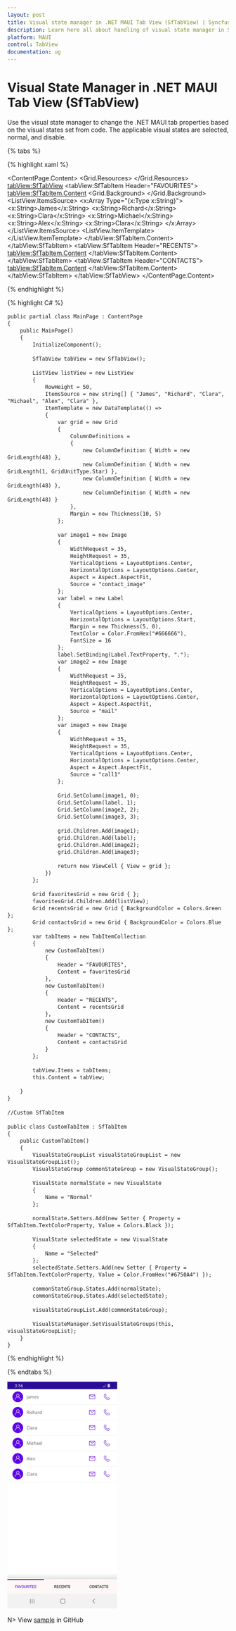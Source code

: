 ```yaml
---
layout: post
title: Visual state manager in .NET MAUI Tab View (SfTabView) | Syncfusion
description: Learn here all about handling of visual state manager in Syncfusion .NET MAUI Tab View (SfTabView) control and more.
platform: MAUI
control: TabView
documentation: ug
---
```


# Visual State Manager in .NET MAUI Tab View (SfTabView)

Use the visual state manager to change the .NET MAUI tab properties based on the visual states set from code. The applicable visual states are selected, normal, and disable.

{% tabs %}

{% highlight xaml %}

<ContentPage xmlns="http://schemas.microsoft.com/dotnet/2021/maui"
             xmlns:x="http://schemas.microsoft.com/winfx/2009/xaml"
             x:Class="TabViewMauiSample.MainPage"
             xmlns:tabView="clr-namespace:Syncfusion.Maui.TabView;assembly=Syncfusion.Maui.TabView"
             BackgroundColor="{DynamicResource SecondaryColor}">
    <ContentPage.Content>
        <Grid>
            <Grid.Resources>
                <Style x:Key="tabButton" TargetType="{x:Type Button}">
                    <Setter Property="FontSize" Value="30" />
                    <Setter Property="BackgroundColor" Value="White" />
                    <Setter Property="TextColor" Value="#666666" />
                    <Setter Property="FontAttributes" Value="Bold" />
                    <Setter Property="Margin" Value="{OnPlatform Android='-5', Default='0'}" />
                </Style>
                <Style TargetType="tabView:SfTabItem">
                    <Setter Property="VisualStateManager.VisualStateGroups">
                        <VisualStateGroupList>
                            <VisualStateGroup>
                                <VisualState x:Name="Normal" >
                                    <VisualState.Setters>
                                        <Setter Property="TextColor" Value="Black" />
                                        <Setter Property="FontFamily" Value="Roboto" />
                                    </VisualState.Setters>
                                </VisualState>
                                <VisualState x:Name="Selected">
                                    <VisualState.Setters>
                                        <Setter Property="TextColor" Value="#6200EE" />
                                        <Setter Property="FontFamily" Value="Roboto" />
                                    </VisualState.Setters>
                                </VisualState>
                            </VisualStateGroup>
                        </VisualStateGroupList>
                    </Setter>
                </Style>
            </Grid.Resources>
            <tabView:SfTabView>
                <tabView:SfTabItem Header="FAVOURITES">
                    <tabView:SfTabItem.Content>
                        <Grid>
                            <Grid GridLayout.Row="1" VerticalOptions="End" HeightRequest="20">
                                <Grid.Background>
                                    <LinearGradientBrush EndPoint="0,1">
                                        <GradientStop Color="Transparent" Offset="0.1" />
                                        <GradientStop Color="#EAEAEA" Offset="0.8" />
                                        <GradientStop Color="#E5E5E5" Offset="1.0" />
                                    </LinearGradientBrush>
                                </Grid.Background>
                        </Grid>
                        <ListView RowHeight="50">
                            <ListView.ItemsSource>
                                <x:Array Type="{x:Type x:String}">
                                    <x:String>James</x:String>
                                    <x:String>Richard</x:String>
                                    <x:String>Clara</x:String>
                                    <x:String>Michael</x:String>
                                    <x:String>Alex</x:String>
                                    <x:String>Clara</x:String>
                                </x:Array>
                            </ListView.ItemsSource>
                            <ListView.ItemTemplate>
                            <DataTemplate>
                                <ViewCell>
                                    <Grid ColumnDefinitions="48,*,48,48" Margin="10,5">
                                        <Image GridLayout.Column="0"
                                                WidthRequest="35"
                                                HeightRequest="35"
                                                VerticalOptions="Center"
                                                HorizontalOptions="Center"
                                                Aspect="AspectFit"
                                                Source="contact_image"/>
                                        <Label GridLayout.Column="1"
                                                VerticalOptions="Center"
                                                HorizontalOptions="Start"
                                                Margin="5,0"
                                                TextColor="#666666"
                                                FontSize="16"
                                                Text="{Binding}"/>
                                        <Image GridLayout.Column="2"
                                                WidthRequest="35"
                                                HeightRequest="35"
                                                VerticalOptions="Center"
                                                HorizontalOptions="Center"
                                                Aspect="AspectFit"
                                                Source="mail"/>
                                        <Image GridLayout.Column="3"
                                                WidthRequest="35"
                                                HeightRequest="35"
                                                VerticalOptions="Center"
                                                HorizontalOptions="Center"
                                                Aspect="AspectFit"
                                                Source="call1"/>
                                        </Grid>
                                    </ViewCell>
                                </DataTemplate>
                            </ListView.ItemTemplate>
                        </ListView>
                    </Grid>
                </tabView:SfTabItem.Content>
            </tabView:SfTabItem>
            <tabView:SfTabItem Header="RECENTS">
                <tabView:SfTabItem.Content>
                    <Grid BackgroundColor="Green" x:Name="FavoritesGrid" />
                </tabView:SfTabItem.Content>
            </tabView:SfTabItem>
            <tabView:SfTabItem Header="CONTACTS">
                <tabView:SfTabItem.Content>
                    <Grid BackgroundColor="Blue" x:Name="ContactsGrid" />
                </tabView:SfTabItem.Content>
            </tabView:SfTabItem>
        </tabView:SfTabView>
    </Grid>
 </ContentPage.Content>
 </ContentPage>

{% endhighlight %}

{% highlight C# %}

    public partial class MainPage : ContentPage
    {
        public MainPage()
        {
            InitializeComponent();

            SfTabView tabView = new SfTabView();

            ListView listView = new ListView
            {
                RowHeight = 50,
                ItemsSource = new string[] { "James", "Richard", "Clara", "Michael", "Alex", "Clara" },
                ItemTemplate = new DataTemplate(() =>
                {
                    var grid = new Grid
                    {
                        ColumnDefinitions =
                        {
                            new ColumnDefinition { Width = new GridLength(48) },
                            new ColumnDefinition { Width = new GridLength(1, GridUnitType.Star) },
                            new ColumnDefinition { Width = new GridLength(48) },
                            new ColumnDefinition { Width = new GridLength(48) }
                        },
                        Margin = new Thickness(10, 5)
                    };

                    var image1 = new Image
                    {
                        WidthRequest = 35,
                        HeightRequest = 35,
                        VerticalOptions = LayoutOptions.Center,
                        HorizontalOptions = LayoutOptions.Center,
                        Aspect = Aspect.AspectFit,
                        Source = "contact_image"
                    };
                    var label = new Label
                    {
                        VerticalOptions = LayoutOptions.Center,
                        HorizontalOptions = LayoutOptions.Start,
                        Margin = new Thickness(5, 0),
                        TextColor = Color.FromHex("#666666"),
                        FontSize = 16
                    };
                    label.SetBinding(Label.TextProperty, ".");
                    var image2 = new Image
                    {
                        WidthRequest = 35,
                        HeightRequest = 35,
                        VerticalOptions = LayoutOptions.Center,
                        HorizontalOptions = LayoutOptions.Center,
                        Aspect = Aspect.AspectFit,
                        Source = "mail"
                    };
                    var image3 = new Image
                    {
                        WidthRequest = 35,
                        HeightRequest = 35,
                        VerticalOptions = LayoutOptions.Center,
                        HorizontalOptions = LayoutOptions.Center,
                        Aspect = Aspect.AspectFit,
                        Source = "call1"
                    };

                    Grid.SetColumn(image1, 0);
                    Grid.SetColumn(label, 1);
                    Grid.SetColumn(image2, 2);
                    Grid.SetColumn(image3, 3);

                    grid.Children.Add(image1);
                    grid.Children.Add(label);
                    grid.Children.Add(image2);
                    grid.Children.Add(image3);

                    return new ViewCell { View = grid };
                })
            };

            Grid favoritesGrid = new Grid { };
            favoritesGrid.Children.Add(listView);
            Grid recentsGrid = new Grid { BackgroundColor = Colors.Green };
            Grid contactsGrid = new Grid { BackgroundColor = Colors.Blue };
            var tabItems = new TabItemCollection
            {
                new CustomTabItem()
                {
                    Header = "FAVOURITES",
                    Content = favoritesGrid
                },
                new CustomTabItem()
                {
                    Header = "RECENTS",
                    Content = recentsGrid
                },
                new CustomTabItem()
                {
                    Header = "CONTACTS",
                    Content = contactsGrid
                }
            };

            tabView.Items = tabItems;
            this.Content = tabView;

        }
    }

    //Custom SfTabItem

    public class CustomTabItem : SfTabItem
    {
        public CustomTabItem()
        {
            VisualStateGroupList visualStateGroupList = new VisualStateGroupList();
            VisualStateGroup commonStateGroup = new VisualStateGroup();

            VisualState normalState = new VisualState
            {
                Name = "Normal"
            };

            normalState.Setters.Add(new Setter { Property = SfTabItem.TextColorProperty, Value = Colors.Black });

            VisualState selectedState = new VisualState
            {
                Name = "Selected"
            };
            selectedState.Setters.Add(new Setter { Property = SfTabItem.TextColorProperty, Value = Color.FromHex("#6750A4") });

            commonStateGroup.States.Add(normalState);
            commonStateGroup.States.Add(selectedState);

            visualStateGroupList.Add(commonStateGroup);

            VisualStateManager.SetVisualStateGroups(this, visualStateGroupList);
        }
    }
{% endhighlight %}

{% endtabs %}

![Visual state manager](images/Visual-state-manager.png) 

N> View [sample](https://github.com/SyncfusionExamples/maui-tabview-samples/tree/main/VisualStateManagerTabView) in GitHub